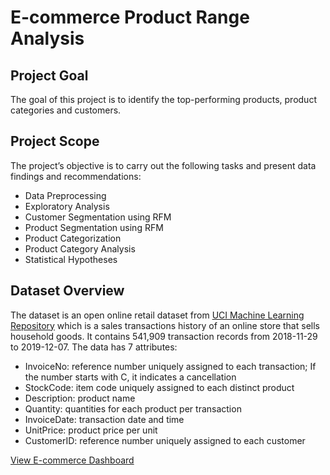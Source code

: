 # E-commerce Product Range Analysis
## Project Goal
The goal of this project is to identify the top-performing products, product categories and customers.
## Project Scope
The project’s objective is to carry out the following tasks and present data findings and recommendations:
- Data Preprocessing
- Exploratory Analysis
- Customer Segmentation using RFM 
- Product Segmentation using RFM 
- Product Categorization
- Product Category Analysis
- Statistical Hypotheses
## Dataset Overview
The dataset is an open online retail dataset from [UCI Machine Learning Repository](https://archive.ics.uci.edu/ml/datasets/online+retail#) which is a sales transactions history of an online store that sells household goods. It contains 541,909 transaction records from  2018-11-29 to 2019-12-07. The data has 7 attributes:
- InvoiceNo: reference number uniquely assigned to each transaction;
	      If the number starts with C, it indicates a cancellation
- StockCode: item code uniquely assigned to each distinct product
- Description: product name
- Quantity: quantities for each product per transaction
- InvoiceDate: transaction date and time
- UnitPrice: product price per unit
- CustomerID: reference number uniquely assigned to each customer

[View E-commerce Dashboard](https://public.tableau.com/app/profile/dorothy.kunth/viz/E-commerceDashboard_16599549421270/Dashboard2)
